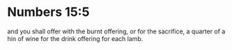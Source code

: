 # Numbers 15:5

and you shall offer with the burnt offering, or for the sacrifice, a quarter of a hin of wine for the drink offering for each lamb.
